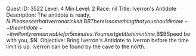 Quest ID: 3522
Level: 4
Min Level: 2
Race: nil
Title: Iverron's Antidote
Description: The antidote is ready, $N. Please see that Iverron drinks it.$B$BThere is something that you should know -- the antidote -- it will only remain viable for 5 minutes. You must get it to him in time.$B$BSpeed be with you, $N.
Objective: Bring Iverron's Antidote to Iverron before the time limit is up. Iverron can be found by the cave to the north.

